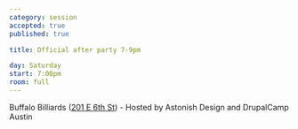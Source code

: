 ```yaml
---
category: session
accepted: true
published: true

title: Official after party 7-9pm

day: Saturday
start: 7:00pm
room: full
---
```


Buffalo Billiards ([201 E 6th St](https://www.google.com/maps?q=Buffalo+Billiards,+East+6th+Street,+Austin,+TX&hl=en&sll=30.267481,-97.741153&sspn=0.017328,0.016437&oq=Buffalo+Billiards&hq=Buffalo+Billiards,&hnear=E+6th+St,+Austin,+Texas&t=m&z=15&iwloc=A)) - Hosted by Astonish Design and DrupalCamp Austin
